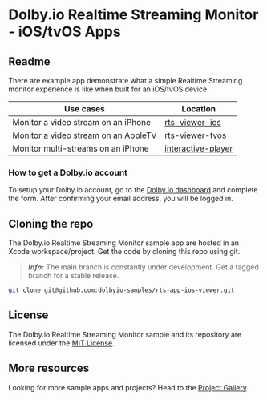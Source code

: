 # Dolby.io Realtime Streaming Monitor - iOS/tvOS Apps

## Readme

There are example app demonstrate what a simple Realtime Streaming monitor experience is like when built for an iOS/tvOS device.

| Use cases                            | Location                                 | 
| ------------------------------------ | ---------------------------------------- | 
| Monitor a video stream on an iPhone  | [rts-viewer-ios](rts-viewer-ios)         |
| Monitor a video stream on an AppleTV | [rts-viewer-tvos](rts-viewer-tvos)       | 
| Monitor multi-streams on an iPhone   | [interactive-player](interactive-player) |

### How to get a Dolby.io account

To setup your Dolby.io account, go to the [Dolby.io dashboard](https://dashboard.dolby.io/signup/) and complete the form. After confirming your email address, you will be logged in.  

## Cloning the repo

The Dolby.io Realtime Streaming Monitor sample app are hosted in an Xcode workspace/project.
Get the code by cloning this repo using git.

> **_Info:_** The main branch is constantly under development. Get a tagged branch for a stable release.

```bash
git clone git@github.com:dolbyio-samples/rts-app-ios-viewer.git
```

## License

The Dolby.io Realtime Streaming Monitor sample and its repository are licensed under the [MIT License](https://github.com/dolbyio-samples/rts-app-ios-viewer/blob/main/LICENSE).

## More resources

Looking for more sample apps and projects? Head to the [Project Gallery](https://docs.dolby.io/communications-apis/page/gallery).
